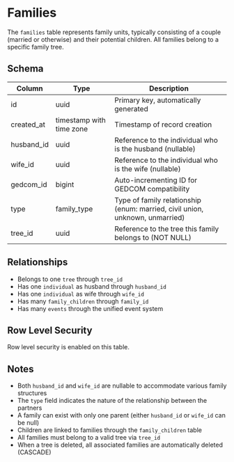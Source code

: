 # Families

The `families` table represents family units, typically consisting of a couple (married or otherwise) and their potential children. All families belong to a specific family tree.

## Schema

| Column     | Type                     | Description                                                                  |
| ---------- | ------------------------ | ---------------------------------------------------------------------------- |
| id         | uuid                     | Primary key, automatically generated                                         |
| created_at | timestamp with time zone | Timestamp of record creation                                                 |
| husband_id | uuid                     | Reference to the individual who is the husband (nullable)                    |
| wife_id    | uuid                     | Reference to the individual who is the wife (nullable)                       |
| gedcom_id  | bigint                   | Auto-incrementing ID for GEDCOM compatibility                                |
| type       | family_type              | Type of family relationship (enum: married, civil union, unknown, unmarried) |
| tree_id    | uuid                     | Reference to the tree this family belongs to (NOT NULL)                      |

## Relationships

- Belongs to one `tree` through `tree_id`
- Has one `individual` as husband through `husband_id`
- Has one `individual` as wife through `wife_id`
- Has many `family_children` through `family_id`
- Has many `events` through the unified event system

## Row Level Security

Row level security is enabled on this table.

## Notes

- Both `husband_id` and `wife_id` are nullable to accommodate various family structures
- The `type` field indicates the nature of the relationship between the partners
- A family can exist with only one parent (either `husband_id` or `wife_id` can be null)
- Children are linked to families through the `family_children` table
- All families must belong to a valid tree via `tree_id`
- When a tree is deleted, all associated families are automatically deleted (CASCADE)
